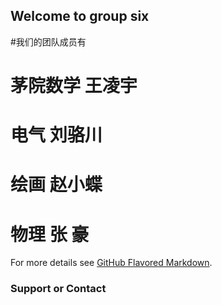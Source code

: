## Welcome to  group six


#我们的团队成员有
#  茅院数学 王凌宇
#  电气     刘骆川
#  绘画     赵小蝶
#  物理     张  豪






For more details see [GitHub Flavored Markdown](https://guides.github.com/features/mastering-markdown/).





### Support or Contact

